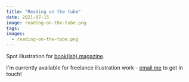 ```yaml
---
title: "Reading on the tube"
date: 2021-07-15
image: reading-on-the-tube.png
tags:
images:
  - reading-on-the-tube.png
---
```


Spot illustration for [book(ish) magazine](https://bookishmag.co.uk/).

I'm currently available for freelance illustration work - [email me](mailto::vicky.hughes@hotmail.com) to get in touch!